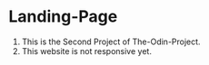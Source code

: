 # Landing-Page

1. This is the Second Project of The-Odin-Project.
2. This website is not responsive yet.
